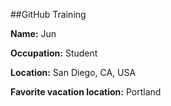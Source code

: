 ##GitHub Training

**Name:** Jun

**Occupation:** Student

**Location:** San Diego, CA, USA

**Favorite vacation location:** Portland
